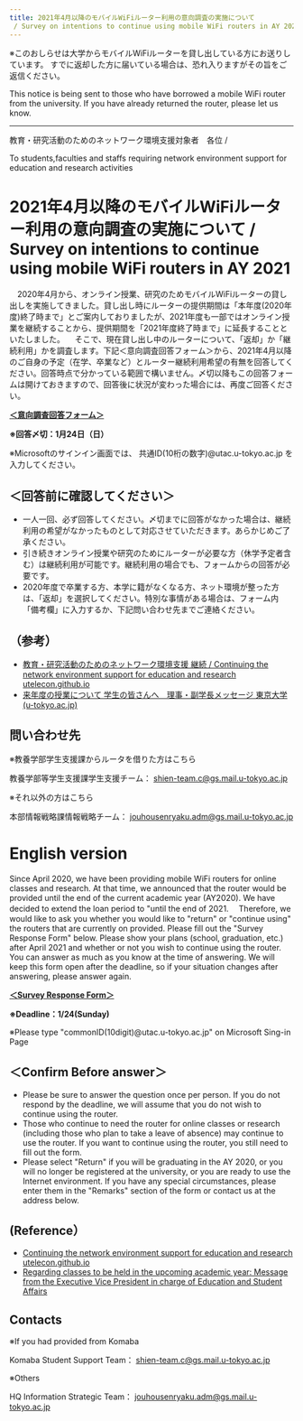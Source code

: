 ```yaml
---
title: 2021年4月以降のモバイルWiFiルーター利用の意向調査の実施について
 / Survey on intentions to continue using mobile WiFi routers in AY 2021
---
```


※このおしらせは大学からモバイルWiFiルーターを貸し出している方にお送りしています。 
すでに返却した方に届いている場合は、恐れ入りますがその旨をご返信ください。 

This notice is being sent to those who have borrowed a mobile WiFi router from the university. 
If you have already returned the router, please let us know. 

------------------------ 

教育・研究活動のためのネットワーク環境支援対象者　各位 /

 To students,faculties and staffs requiring network environment support for education and research activities

# 2021年4月以降のモバイルWiFiルーター利用の意向調査の実施について / Survey on intentions to continue using mobile WiFi routers in AY 2021

　2020年4月から、オンライン授業、研究のためモバイルWiFiルーターの貸し出しを実施してきました。貸し出し時にルーターの提供期間は「本年度(2020年度)終了時まで」とご案内しておりましたが、2021年度も一部ではオンライン授業を継続することから、提供期間を「2021年度終了時まで」に延長することといたしました。 
　そこで、現在貸し出し中のルーターについて、「返却」か「継続利用」かを調査します。下記＜意向調査回答フォーム＞から、2021年4月以降のご自身の予定（在学、卒業など）とルーター継続利用希望の有無を回答してください。回答時点で分かっている範囲で構いません。〆切以降もこの回答フォームは開けておきますので、回答後に状況が変わった場合には、再度ご回答ください。 


**[＜意向調査回答フォーム＞](https://tinyurl.com/y76zv37g)**

**※回答〆切：1月24日（日）**

※Microsoftのサインイン画面では、 共通ID(10桁の数字)@utac.u-tokyo.ac.jp を入力してください。 


## ＜回答前に確認してください＞ 

- 一人一回、必ず回答してください。〆切までに回答がなかった場合は、継続利用の希望がなかったものとして対応させていただきます。あらかじめご了承ください。 
- 引き続きオンライン授業や研究のためにルーターが必要な方（休学予定者含む）は継続利用が可能です。継続利用の場合でも、フォームからの回答が必要です。 
- 2020年度で卒業する方、本学に籍がなくなる方、ネット環境が整った方は、「返却」を選択してください。特別な事情がある場合は、フォーム内「備考欄」に入力するか、下記問い合わせ先までご連絡ください。 

 

## （参考） 

- [教育・研究活動のためのネットワーク環境支援 継続 / Continuing the network environment support for education and research  utelecon.github.io](https://utelecon.github.io/mobile/mobile3)
- [来年度の授業について 学生の皆さんへ　理事・副学長メッセージ  東京大学 (u-tokyo.ac.jp) ](https://www.u-tokyo.ac.jp/ja/general/COVID-19-message-20201125.html)
 
## 問い合わせ先 

※教養学部学生支援課からルータを借りた方はこちら 

教養学部等学生支援課学生支援チーム： shien-team.c@gs.mail.u-tokyo.ac.jp 

※それ以外の方はこちら 

本部情報戦略課情報戦略チーム： jouhousenryaku.adm@gs.mail.u-tokyo.ac.jp 

# English version

Since April 2020, we have been providing mobile WiFi routers for online classes and research. 
At that time, we announced that the router would be provided until the end of the current academic year (AY2020).
We have decided to extend the loan period to "until the end of 2021. 
　Therefore, we would like to ask you whether you would like to "return" or "continue using" the routers that are currently on provided. Please fill out the "Survey Response Form" below. Please show your plans (school, graduation, etc.) after April 2021 and whether or not you wish to continue using the router. You can answer as much as you know at the time of answering. We will keep this form open after the deadline, so if your situation changes after answering, please answer again. 

**[＜Survey Response Form＞](https://tinyurl.com/y76zv37g)**

**※Deadline：1/24(Sunday)**

※Please type "commonID(10digit)@utac.u-tokyo.ac.jp" on Microsoft Sing-in Page

## ＜Confirm Before answer＞ 

- Please be sure to answer the question once per person. If you do not respond by the deadline, we will assume that you do not wish to continue using the router. 
- Those who continue to need the router for online classes or research (including those who plan to take a leave of absence) may continue to use the router. If you want to continue using the router, you still need to fill out the form. 
- Please select "Return" if you will be graduating in the AY 2020, or you will no longer be registered at the university, or you are ready to use the Internet environment. If you have any special circumstances, please enter them in the "Remarks" section of the form or contact us at the address below. 

## (Reference） 

- [Continuing the network environment support for education and research  utelecon.github.io](https://utelecon.github.io/mobile/mobile3)
- [Regarding classes to be held in the upcoming academic year:
Message from the Executive Vice President in charge of Education and Student Affairs](https://www.u-tokyo.ac.jp/en/general/COVID-19-message-20201125.html)
 
## Contacts

※If you had provided from Komaba


Komaba Student Support Team： shien-team.c@gs.mail.u-tokyo.ac.jp 

※Others 

HQ Information Strategic Team： jouhousenryaku.adm@gs.mail.u-tokyo.ac.jp 
